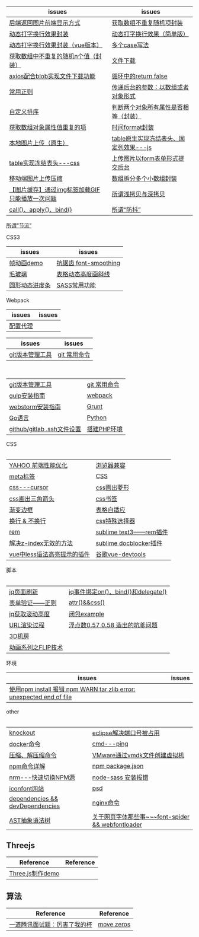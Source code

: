 issues | issues
-|-|
[后端返回图片前端显示方式](https://github.com/Narutocc/text-share/issues/65)|[获取数组不重复随机项封装](https://github.com/Narutocc/text-share/issues/66)
[动态打字换行效果封装](https://github.com/Narutocc/text-share/issues/67)|[动态打字换行效果（简单版）](https://github.com/Narutocc/text-share/issues/62)
[动态打字换行效果封装（vue版本）](https://github.com/Narutocc/text-share/issues/73)|[多个case写法](https://github.com/Narutocc/text-share/issues/70)
[获取数组中不重复的随机n个值（封装）](https://github.com/Narutocc/text-share/issues/74)|[文件下载](https://github.com/Narutocc/text-share/issues/76)
[axios配合blob实现文件下载功能](https://github.com/Narutocc/text-share/issues/77)|[循环中的return false](https://github.com/Narutocc/text-share/issues/79)
[常用正则](https://github.com/Narutocc/text-share/issues/80)|[传递后台的参数：以数组或者对象形式](https://github.com/Narutocc/text-share/issues/81)
[自定义排序](https://github.com/Narutocc/text-share/issues/82)|[判断两个对象所有属性是否相等（封装）](https://github.com/Narutocc/text-share/issues/83)
[获取数组对象属性值重复的项](https://github.com/Narutocc/text-share/issues/84)|[时间format封装](https://github.com/Narutocc/text-share/issues/85)
[本地图片上传（原生）](https://github.com/Narutocc/text-share/issues/86)|[table原生实现冻结表头、固定列效果---js](https://github.com/Narutocc/text-share/issues/88)
[table实现冻结表头---css](https://github.com/Narutocc/text-share/issues/89)|[上传图片以form表单形式提交后台](https://github.com/Narutocc/text-share/issues/90)
[移动端图片上传压缩](https://github.com/Narutocc/text-share/issues/91)|[数组拆分多个小数组封装](https://github.com/Narutocc/text-share/issues/93)
[【图片缓存】通过img标签加载GIF只能播放一次问题 ](https://github.com/Narutocc/text-share/issues/95)|[所谓浅拷贝与深拷贝](https://github.com/Narutocc/text-share/issues/96)
[call()、apply()、bind()](https://github.com/Narutocc/text-share/issues/97)|[所谓“防抖”](https://github.com/Narutocc/text-share/issues/98)
[所谓“节流”](https://github.com/Narutocc/text-share/issues/99)

CSS3

issues | issues
-|-|
[帧动画demo](https://github.com/Narutocc/text-share/issues/69)|[抗锯齿 font-smoothing](https://github.com/Narutocc/text-share/issues/71)
[毛玻璃](https://github.com/Narutocc/text-share/issues/72)|[表格动态高度画斜线](https://github.com/Narutocc/text-share/issues/87)
[圆形动态进度条](https://github.com/Narutocc/text-share/issues/92)|[SASS常用功能](https://github.com/Narutocc/text-share/issues/94)

Webpack

issues | issues
-|-|
[配置代理](https://github.com/Narutocc/text-share/issues/78)|

issues | issues
-|-|
[git版本管理工具](https://github.com/Narutocc/text-share/issues/1)|[git 常用命令](https://github.com/Narutocc/text-share/issues/57)

<table>
  <tr>
    <td><a href="https://github.com/Narutocc/text-share/issues/1">git版本管理工具</a></td>
    <td><a href="https://github.com/Narutocc/text-share/issues/57">git 常用命令</a></td>
   </tr>
   <tr>
    <td><a href="https://github.com/Narutocc/text-share/issues/4">gulp安装指南</a></td>
    <td><a href="https://github.com/Narutocc/text-share/issues/8">webpack</a></td>
   </tr>
   <tr>
    <td><a href="https://github.com/Narutocc/text-share/issues/25">webstorm安装指南</a></td>
    <td><a href="https://github.com/Narutocc/text-share/issues/35">Grunt</a></td>
   </tr>
   <tr>
    <td><a href="https://github.com/Narutocc/text-share/issues/36">Go语言</a></td>
    <td><a href="https://github.com/Narutocc/text-share/issues/37">Python</a></td>
   </tr>
   <tr>
    <td><a href="https://github.com/Narutocc/text-share/issues/52">github/gitlab .ssh文件设置</a></td>
    <td><a href="https://github.com/Narutocc/text-share/issues/3">搭建PHP环境</a></td>
   </tr>
</table>
<div>CSS</div>
<table>
<tr>
     <td><a href="https://github.com/Narutocc/text-share/issues/5">YAHOO 前端性能优化</a></td>
    <td><a href="https://github.com/Narutocc/text-share/issues/6">浏览器兼容</a></td>
  </tr>
  <tr>
    <td><a href="https://github.com/Narutocc/text-share/issues/9">meta标签</a></td>
    <td><a href="https://github.com/Narutocc/text-share/issues/10">CSS</a></td>
  </tr>
  <tr>
    <td><a href="https://github.com/Narutocc/text-share/issues/15">css---cursor</a></td>
    <td><a href="https://github.com/Narutocc/text-share/issues/20">css画出菱形</a></td>
  </tr>
  <tr>
    <td><a href="https://github.com/Narutocc/text-share/issues/21">css画出三角箭头</a></td>
    <td><a href="https://github.com/Narutocc/text-share/issues/27">css书签</a></td>
  </tr>
  <tr>
    <td><a href="https://github.com/Narutocc/text-share/issues/30">渐变边框</a></td>
    <td><a href="https://github.com/Narutocc/text-share/issues/41">表格自适应</a></td>
  </tr>
  <tr>
    <td><a href="https://github.com/Narutocc/text-share/issues/42">换行 & 不换行</a></td>
    <td><a href="https://github.com/Narutocc/text-share/issues/43">css特殊选择器</a></td>
  </tr>
  <tr>
    <td><a href="https://github.com/Narutocc/text-share/issues/45">rem</a></td>
    <td><a href="https://github.com/Narutocc/text-share/issues/46">sublime text3——rem插件</a></td>
  </tr>
  <tr>
    <td><a href="https://github.com/Narutocc/text-share/issues/53">解决z-index无效的方法</a></td>
    <td><a href="https://github.com/Narutocc/text-share/issues/54">sublime docblocker插件</a></td>
  </tr>
  <tr>
    <td><a href="https://github.com/Narutocc/text-share/issues/55">vue中less语法高亮提示的插件</a></td>
    <td><a href="https://github.com/Narutocc/text-share/issues/56">谷歌vue-devtools</a></td>
  </tr>
</table>
<div>脚本</div>
<table>
  <tr>
    <td><a href="https://github.com/Narutocc/text-share/issues/12">jq页面刷新</a></td>
    <td><a href="https://github.com/Narutocc/text-share/issues/13">jq事件绑定on()、bind()和delegate()</a></td>
  </tr>
  <tr>
    <td><a href="https://github.com/Narutocc/text-share/issues/17">表单验证——正则</a></td>
    <td><a href="https://github.com/Narutocc/text-share/issues/18">attr()&&css()</a></td>
  </tr>
  <tr>
    <td><a href="https://github.com/Narutocc/text-share/issues/19">jq获取滚动高度</a></td>
    <td><a href="https://github.com/Narutocc/text-share/issues/28">闭包example</a></td>
  </tr>
  <tr>
    <td><a href="https://github.com/Narutocc/text-share/issues/29">URL渲染过程</a></td>
    <td><a href="https://github.com/Narutocc/text-share/issues/40">浮点数0.57 0.58 造出的坑爹问题</a></td>
  </tr>
  <tr>
    <td><a href="https://github.com/Narutocc/text-share/issues/47">3D机房</a></td>
  </tr>
  <tr>
    <td><a href="https://github.com/Narutocc/text-share/issues/63">动画系列之FLIP技术</a></td>
  </tr>
</table>

环境

issues | issues
-|-|
[使用npm install 报错 npm WARN tar zlib error: unexpected end of file](https://github.com/Narutocc/text-share/issues/75)|

<div>other</div>
<table>
  <tr>
    <td><a href="https://github.com/Narutocc/text-share/issues/14">knockout</a></td>
    <td><a href="https://github.com/Narutocc/text-share/issues/16">eclipse解决端口号被占用</a></td>
  </tr>
  <tr>
    <td><a href="https://github.com/Narutocc/text-share/issues/22">docker命令</a></td>
    <td><a href="https://github.com/Narutocc/text-share/issues/23">cmd---ping</a></td>
 </tr>
 <tr>
    <td><a href="https://github.com/Narutocc/text-share/issues/24">压缩、解压缩命令</a></td>
    <td><a href="https://github.com/Narutocc/text-share/issues/26">VMware通过vmdk文件创建虚拟机</a></td>
 </tr>
 <tr>
    <td><a href="https://github.com/Narutocc/text-share/issues/33">npm命令详解</a></td>
    <td><a href="https://github.com/Narutocc/text-share/issues/32">npm package.json</a></td>
 </tr>
 <tr>
    <td><a href="https://github.com/Narutocc/text-share/issues/31">nrm---快速切换NPM源</a></td>
    <td><a href="https://github.com/Narutocc/text-share/issues/34">node-sass 安装报错</a></td>
 </tr>
  <tr>
    <td><a href="https://github.com/Narutocc/text-share/issues/48">iconfont网站</a></td>
    <td><a href="https://github.com/Narutocc/text-share/issues/49">psd</a></td>
 </tr>
 <tr>
    <td><a href="https://github.com/Narutocc/text-share/issues/50">dependencies && devDependencies</a></td>
    <td><a href="https://github.com/Narutocc/text-share/issues/51">nginx命令</a></td>
 </tr>
 <tr>
    <td><a href="https://github.com/Narutocc/text-share/issues/58">AST抽象语法树</a></td>
    <td><a href="https://github.com/Narutocc/text-share/issues/64">关于网页字体那些事~~~font-spider && webfontloader</a></td>
 </tr>
</table>

## Threejs
| Reference | Reference |
| --------- | --------- |
|[Three.js制作demo](https://github.com/Narutocc/text-share/issues/59)||

## 算法
| Reference | Reference |
| --------- | --------- |
|[一道腾讯面试题：厉害了我的杯](https://github.com/Narutocc/text-share/issues/61)|[move zeros](https://github.com/Narutocc/text-share/issues/68)|
